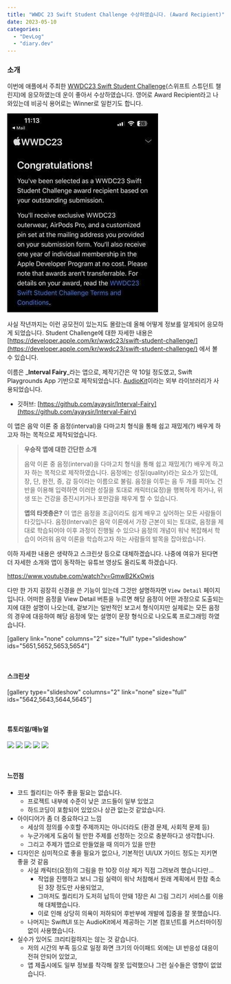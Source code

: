 ```yaml
---
title: "WWDC 23 Swift Student Challenge 수상하였습니다. (Award Recipient)"
date: 2023-05-10
categories: 
  - "DevLog"
  - "diary.dev"
---
```


### **소개**

이번에 애플에서 주최한 [WWDC23 Swift Student Challenge](https://developer.apple.com/kr/wwdc23/swift-student-challenge/)(스위프트 스튜던트 챌린지)에 응모하였는데 운이 좋아서 수상하였습니다. 영어로 Award Recipient라고 나와있는데 비공식 용어로는 Winner로 일컫기도 합니다.

 ![](/assets/img/wp-content/uploads/2023/05/IMG_0523-e1683714538993.jpeg)

사실 작년까지는 이런 공모전이 있는지도 몰랐는데 올해 어떻게 정보를 알게되어 응모하게 되었습니다. Student Challenge에 대한 자세한 내용은 [https://developer.apple.com/kr/wwdc23/swift-student-challenge/](https://developer.apple.com/kr/wwdc23/swift-student-challenge/) 에서 볼 수 있습니다.

이름은 _**Interval Fairy**_라는 앱으로, 제작기간은 약 10일 정도였고, Swift Playgrounds App 기반으로 제작되었습니다. [AudioKit](http://yoonbumtae.com/?p=5358)이라는 외부 라이브러리가 사용되었습니다.

- 깃허브: [https://github.com/ayaysir/Interval-Fairy](https://github.com/ayaysir/Interval-Fairy)

이 앱은 음악 이론 중 음정(interval)을 다마고치 형식을 통해 쉽고 재밌게(?) 배우게 하고자 하는 목적으로 제작되었습니다.

> **우승작 앱에 대한 간단한 소개**
> 
> 음악 이론 중 음정(interval)을 다마고치 형식을 통해 쉽고 재밌게(?) 배우게 하고자 하는 목적으로 제작하였습니다. 음정에는 성질(quality)라는 요소가 있는데, 장, 단, 완전, 증, 감 등이라는 이름으로 불림. 음정을 이루는 음 두 개를 피아노 건반을 이용해 입력하면 이러한 성질을 토대로 캐릭터(요정)을 행복하게 하거나, 위생 또는 건강을 증진시키거나 포만감을 채우게 할 수 있습니다.
> 
> **앱의 타겟층은?** 이 앱은 음정을 조금이라도 쉽게 배우고 싶어하는 모든 사람들이 타깃입니다. 음정(Interval)은 음악 이론에서 가장 근본이 되는 토대로, 음정을 제대로 학습되어야 이후 과정이 진행될 수 있으나 음정의 개념이 워낙 복잡해서 학습이 어려워 음악 이론을 학습하고자 하는 사람들의 발목을 잡아왔습니다.

이하 자세한 내용은 생략하고 스크린샷 등으로 대체하겠습니다. 나중에 여유가 된다면 더 자세한 소개와 앱이 동작하는 유튜브 영상도 올리도록 하겠습니다.

https://www.youtube.com/watch?v=GmwB2KxOwjs

다만 한 가지 굉장히 신경을 쓴 기능이 있는데 그것만 설명하자면 `View Detail` 페이지입니다. 어떠한 음정을 View Detail 버튼을 누르면 해당 음정이 어떤 과정으로 도출되는지에 대한 설명이 나오는데, 겉보기는 일반적인 보고서 형식이지만 실제로는 모든 음정의 경우에 대응하여 해당 음정에 맞는 설명이 문장 형식으로 나오도록 프로그래밍 하였습니다.

\[gallery link="none" columns="2" size="full" type="slideshow" ids="5651,5652,5653,5654"\]

 

#### **스크린샷**

\[gallery type="slideshow" columns="2" link="none" size="full" ids="5642,5643,5644,5645"\]

 

#### **튜토리얼/매뉴얼**

 ![](/assets/img/wp-content/uploads/2023/05/스크린샷-2023-05-10-오후-6.44.04-복사본.jpg)  ![](/assets/img/wp-content/uploads/2023/05/스크린샷-2023-05-10-오후-6.44.10-복사본.jpg)  ![](/assets/img/wp-content/uploads/2023/05/스크린샷-2023-05-10-오후-6.44.14-복사본.jpg)  ![](/assets/img/wp-content/uploads/2023/05/스크린샷-2023-05-10-오후-6.44.22-복사본.jpg)  ![](/assets/img/wp-content/uploads/2023/05/스크린샷-2023-05-10-오후-6.44.28-복사본.jpg)

 

#### **느낀점**

- 코드 퀄리티는 아주 좋을 필요는 없습니다.
    - 프로젝트 내부에 수준이 낮은 코드들이 일부 있었고
    - 하드코딩이 포함되어 있었으나 상관 없는것 같았습니다.
- 아이디어가 좀 더 중요하다고 느낌
    - 세상의 정의를 수호할 주제까지는 아니더라도 (환경 문제, 사회적 문제 등)
    - 누군가에게 도움이 될 만한 주제를 선정하는 것으로 충분하다고 생각합니다.
    - 그리고 주제가 앱으로 만들었을 때 의미가 있을 만한
- 디자인은 심미적으로 좋을 필요가 없으나, 기본적인 UI/UX 가이드 정도는 지키면 좋을 것 같음
    - 사실 캐릭터(요정)의 그림을 한 10장 이상 제가 직접 그려보려 했습니다만...
        - 작업을 진행하고 보니 그림 실력이 워낙 처참해서 원래 계획에서 한참 축소된 3장 정도만 사용되었고,
        - 그마저도 퀄리티가 도저히 납득이 안돼 1장은 AI 그림 그리기 서비스를 이용해 대체했습니다.
        - 이로 인해 상당히 의욕이 저하되어 후반부에 개발에 집중을 잘 못했습니다.
    - 나머지는 SwiftUI 또는 AudioKit에서 제공하는 기본 컴포넌트를 커스터마이징 없이 사용했습니다.
- 실수가 있어도 크리티컬하지는 않는 것 같습니다.
    - 저의 시간의 부족 등으로 일정 화면 크기의 아이패드 외에는 UI 반응성 대응이 전혀 안되어 있었고,
    - 앱 제출시에도 일부 정보를 착각해 잘못 입력했으나 그런 실수들은 영향이 없었습니다.
